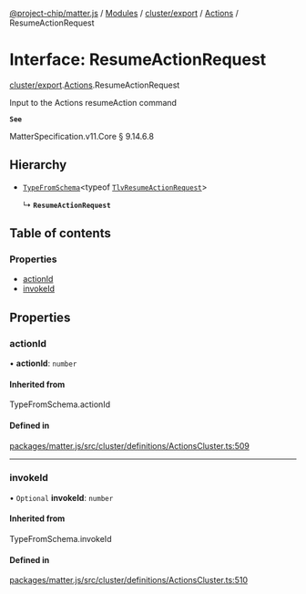 [@project-chip/matter.js](../README.md) / [Modules](../modules.md) / [cluster/export](../modules/cluster_export.md) / [Actions](../modules/cluster_export.Actions.md) / ResumeActionRequest

# Interface: ResumeActionRequest

[cluster/export](../modules/cluster_export.md).[Actions](../modules/cluster_export.Actions.md).ResumeActionRequest

Input to the Actions resumeAction command

**`See`**

MatterSpecification.v11.Core § 9.14.6.8

## Hierarchy

- [`TypeFromSchema`](../modules/tlv_export.md#typefromschema)\<typeof [`TlvResumeActionRequest`](../modules/cluster_export.Actions.md#tlvresumeactionrequest)\>

  ↳ **`ResumeActionRequest`**

## Table of contents

### Properties

- [actionId](cluster_export.Actions.ResumeActionRequest.md#actionid)
- [invokeId](cluster_export.Actions.ResumeActionRequest.md#invokeid)

## Properties

### actionId

• **actionId**: `number`

#### Inherited from

TypeFromSchema.actionId

#### Defined in

[packages/matter.js/src/cluster/definitions/ActionsCluster.ts:509](https://github.com/project-chip/matter.js/blob/2d9f2165d2672864fda3496a6d0d5f93597f82c6/packages/matter.js/src/cluster/definitions/ActionsCluster.ts#L509)

___

### invokeId

• `Optional` **invokeId**: `number`

#### Inherited from

TypeFromSchema.invokeId

#### Defined in

[packages/matter.js/src/cluster/definitions/ActionsCluster.ts:510](https://github.com/project-chip/matter.js/blob/2d9f2165d2672864fda3496a6d0d5f93597f82c6/packages/matter.js/src/cluster/definitions/ActionsCluster.ts#L510)
